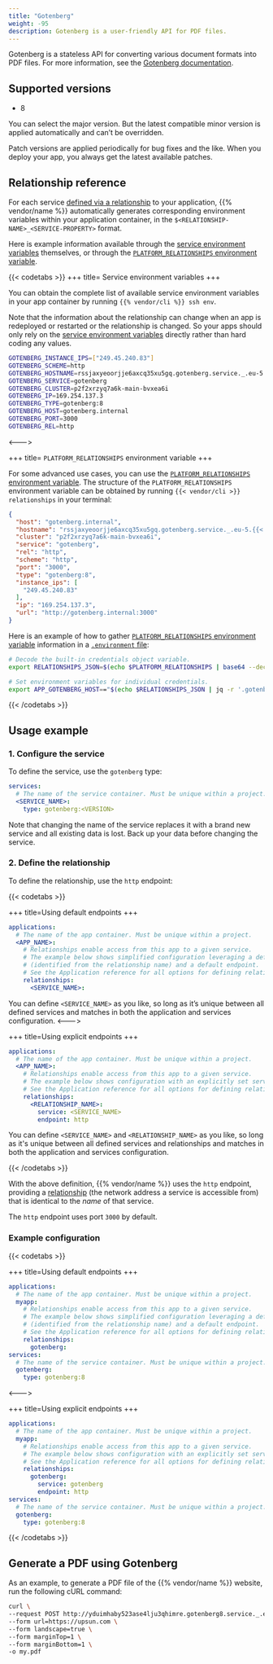 ```yaml
---
title: "Gotenberg"
weight: -95
description: Gotenberg is a user-friendly API for PDF files.
---
```


Gotenberg is a stateless API for converting various document formats into PDF files.
For more information, see the [Gotenberg documentation](https://gotenberg.dev/docs/getting-started/introduction).

## Supported versions

- 8

You can select the major version. But the latest compatible minor version is applied automatically and can’t be overridden.

Patch versions are applied periodically for bug fixes and the like. When you deploy your app, you always get the latest available patches.

## Relationship reference

For each service [defined via a relationship](#usage-example) to your application,
{{% vendor/name %}} automatically generates corresponding environment variables within your application container,
in the ``$<RELATIONSHIP-NAME>_<SERVICE-PROPERTY>`` format.

Here is example information available through the [service environment variables](/development/variables/_index.md#service-environment-variables) themselves,
or through the [``PLATFORM_RELATIONSHIPS`` environment variable](/development/variables/use-variables.md#use-provided-variables).

{{< codetabs >}}
+++
title= Service environment variables
+++

You can obtain the complete list of available service environment variables in your app container by running ``{{% vendor/cli %}} ssh env``.

Note that the information about the relationship can change when an app is redeployed or restarted or the relationship is changed. So your apps should only rely on the [service environment variables](/development/variables/_index.md#service-environment-variables) directly rather than hard coding any values.

```bash
GOTENBERG_INSTANCE_IPS=["249.45.240.83"]
GOTENBERG_SCHEME=http
GOTENBERG_HOSTNAME=rssjaxyeoorjje6axcq35xu5gq.gotenberg.service._.eu-5.{{< vendor/urlraw "hostname" >}} >}}
GOTENBERG_SERVICE=gotenberg
GOTENBERG_CLUSTER=p2f2xrzyq7a6k-main-bvxea6i
GOTENBERG_IP=169.254.137.3
GOTENBERG_TYPE=gotenberg:8
GOTENBERG_HOST=gotenberg.internal
GOTENBERG_PORT=3000
GOTENBERG_REL=http
```

<--->

+++
title= `PLATFORM_RELATIONSHIPS` environment variable
+++

For some advanced use cases, you can use the [`PLATFORM_RELATIONSHIPS` environment variable](/development/variables/use-variables.md#use-provided-variables).
The structure of the `PLATFORM_RELATIONSHIPS` environment variable can be obtained by running `{{< vendor/cli >}} relationships` in your terminal:

```json
{
  "host": "gotenberg.internal",
  "hostname": "rssjaxyeoorjje6axcq35xu5gq.gotenberg.service._.eu-5.{{< vendor/urlraw "hostname" >}}",
  "cluster": "p2f2xrzyq7a6k-main-bvxea6i",
  "service": "gotenberg",
  "rel": "http",
  "scheme": "http",
  "port": "3000",
  "type": "gotenberg:8",
  "instance_ips": [
    "249.45.240.83"
  ],
  "ip": "169.254.137.3",
  "url": "http://gotenberg.internal:3000"
}
```

Here is an example of how to gather [`PLATFORM_RELATIONSHIPS` environment variable](/development/variables/use-variables.md#use-provided-variables) information
in a [`.environment` file](/development/variables/set-variables.md#use-env-files):

```bash {location=".environment"}
# Decode the built-in credentials object variable.
export RELATIONSHIPS_JSON=$(echo $PLATFORM_RELATIONSHIPS | base64 --decode)

# Set environment variables for individual credentials.
export APP_GOTENBERG_HOST=="$(echo $RELATIONSHIPS_JSON | jq -r '.gotenberg[0].host')"
```

{{< /codetabs >}}

## Usage example

### 1. Configure the service

To define the service, use the `gotenberg` type:

```yaml {configFile="app"}
services:
  # The name of the service container. Must be unique within a project.
  <SERVICE_NAME>:
    type: gotenberg:<VERSION>
```

Note that changing the name of the service replaces it with a brand new service and all existing data is lost. Back up your data before changing the service.

### 2. Define the relationship

To define the relationship, use the ``http`` endpoint:


{{< codetabs >}}

+++
title=Using default endpoints
+++
```yaml {configFile="app"}
applications:
  # The name of the app container. Must be unique within a project.
  <APP_NAME>:
    # Relationships enable access from this app to a given service.
    # The example below shows simplified configuration leveraging a default service
    # (identified from the relationship name) and a default endpoint.
    # See the Application reference for all options for defining relationships and endpoints.
    relationships:
      <SERVICE_NAME>:
```
You can define ``<SERVICE_NAME>`` as you like, so long as it’s unique between all defined services and matches in both the application and services configuration.
<--->

+++
title=Using explicit endpoints
+++

```yaml {configFile="app"}
applications:
  # The name of the app container. Must be unique within a project.
  <APP_NAME>:
    # Relationships enable access from this app to a given service.
    # The example below shows configuration with an explicitly set service name and endpoint.
    # See the Application reference for all options for defining relationships and endpoints.
    relationships:
      <RELATIONSHIP_NAME>:
        service: <SERVICE_NAME>
        endpoint: http
```
You can define ``<SERVICE_NAME>`` and ``<RELATIONSHIP_NAME>`` as you like, so long as it's unique between all defined services and relationships
and matches in both the application and services configuration.

{{< /codetabs >}}

With the above definition, {{% vendor/name %}} uses the `http` endpoint,
providing a [relationship](/create-apps/app-reference/single-runtime-image#relationships) (the network address a service is accessible from) that is identical to the _name_ of that service.

The `http` endpoint uses port `3000` by default.

### Example configuration

{{< codetabs >}}

+++
title=Using default endpoints
+++
```yaml {configFile="app"}
applications:
  # The name of the app container. Must be unique within a project.
  myapp:
    # Relationships enable access from this app to a given service.
    # The example below shows simplified configuration leveraging a default service
    # (identified from the relationship name) and a default endpoint.
    # See the Application reference for all options for defining relationships and endpoints.
    relationships:
      gotenberg:
services:
  # The name of the service container. Must be unique within a project.
  gotenberg:
    type: gotenberg:8
```

<--->

+++
title=Using explicit endpoints
+++

```yaml {configFile="app"}
applications:
  # The name of the app container. Must be unique within a project.
  myapp:
    # Relationships enable access from this app to a given service.
    # The example below shows configuration with an explicitly set service name and endpoint.
    # See the Application reference for all options for defining relationships and endpoints.
    relationships:
      gotenberg:
        service: gotenberg
        endpoint: http
services:
  # The name of the service container. Must be unique within a project.
  gotenberg:
    type: gotenberg:8
```

{{< /codetabs >}}


## Generate a PDF using Gotenberg

As an example, to generate a PDF file of the {{% vendor/name %}} website, run the following cURL command:

```bash {location="Terminal"}
curl \
--request POST http://yduimhaby523ase4lju3qhimre.gotenberg8.service._.eu-3.{{< vendor/urlraw "hostname" >}}/forms/chromium/convert/url \
--form url=https://upsun.com \
--form landscape=true \
--form marginTop=1 \
--form marginBottom=1 \
-o my.pdf
```
